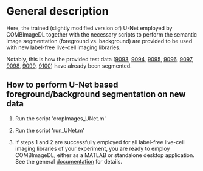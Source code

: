 # General description
Here, the trained (slightly modified version of) U-Net employed by COMBImageDL 
together with the necessary scripts to perform the semantic image segmentation 
(foreground vs. background) are provided to be used with new label-free 
live-cell imaging libraries. 

Notably, this is how the provided test data ([9093](http://dx.doi.org/10.17632/yxc8rykgpw.1),
[9094](http://dx.doi.org/10.17632/psdkp4m5rz.1), [9095](http://dx.doi.org/10.17632/wbywrpz9n9.1),
[9096](http://dx.doi.org/10.17632/4rcgz4b387.1), [9097](http://dx.doi.org/10.17632/kdk277mfh8.1),
[9098](http://dx.doi.org/10.17632/mnsw4ymhrc.1), [9099](http://dx.doi.org/10.17632/dd5dhm768y.1), 
[9100](http://dx.doi.org/10.17632/xnk34rd4jg.1)) have already been segmented. 

## How to perform U-Net based foreground/background segmentation on new data

1. Run the script 'cropImages_UNet.m'

2. Run the script 'run_UNet.m'

3. If steps 1 and 2 are successfully employed for all label-free live-cell 
imaging libraries of your experiment, you are ready to employ COMBImageDL, 
either as a MATLAB or standalone desktop application. See the general 
[documentation](https://github.com/EffieChantzi/COMBImageDL) for details.
